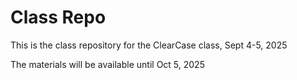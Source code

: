 # Class Repo

This is the class repository for the ClearCase class, Sept 4-5, 2025

The materials will be available until Oct 5, 2025
